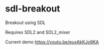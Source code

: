 # sdl-breakout
Breakout using SDL

Requires SDL2 and SDL2_mixer

Current demo https://youtu.be/euxAkKJo9KA

